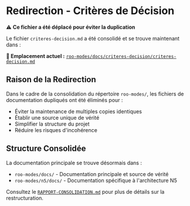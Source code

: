 # Redirection - Critères de Décision

⚠️ **Ce fichier a été déplacé pour éviter la duplication**

Le fichier `criteres-decision.md` a été consolidé et se trouve maintenant dans :

**📍 Emplacement actuel :** [`roo-modes/docs/criteres-decision/criteres-decision.md`](../../docs/criteres-decision/criteres-decision.md)

## Raison de la Redirection

Dans le cadre de la consolidation du répertoire `roo-modes/`, les fichiers de documentation dupliqués ont été éliminés pour :

- Éviter la maintenance de multiples copies identiques
- Établir une source unique de vérité
- Simplifier la structure du projet
- Réduire les risques d'incohérence

## Structure Consolidée

La documentation principale se trouve désormais dans :
- `roo-modes/docs/` - Documentation principale et source de vérité
- `roo-modes/n5/docs/` - Documentation spécifique à l'architecture N5

Consultez le [`RAPPORT-CONSOLIDATION.md`](../../RAPPORT-CONSOLIDATION.md) pour plus de détails sur la restructuration.